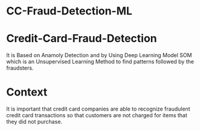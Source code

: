 # CC-Fraud-Detection-ML
# Credit-Card-Fraud-Detection
It is Based on Anamoly Detection and by Using Deep Learning Model SOM which is an Unsupervised Learning Method to find patterns followed by the fraudsters.  
# Context 
It is important that credit card companies are able to recognize fraudulent credit card transactions so that customers are not charged for items that they did not purchase.
